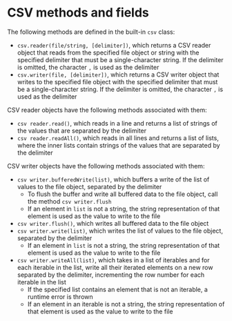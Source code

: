 # CSV methods and fields

The following methods are defined in the built-in `csv` class:
- `csv.reader(file/string, [delimiter])`, which returns a CSV reader object that reads from the specified file object or string with the specified delimiter that must be a single-character string. If the delimiter is omitted, the character `,` is used as the delimiter
- `csv.writer(file, [delimiter])`, which returns a CSV writer object that writes to the specified file object with the specified delimiter that must be a single-character string. If the delimiter is omitted, the character `,` is used as the delimiter

CSV reader objects have the following methods associated with them:
- `csv reader.read()`, which reads in a line and returns a list of strings of the values that are separated by the delimiter
- `csv reader.readAll()`, which reads in all lines and returns a list of lists, where the inner lists contain strings of the values that are separated by the delimiter

CSV writer objects have the following methods associated with them:
- `csv writer.bufferedWrite(list)`, which buffers a write of the list of values to the file object, separated by the delimiter
    - To flush the buffer and write all buffered data to the file object, call the method `csv writer.flush`
    - If an element in `list` is not a string, the string representation of that element is used as the value to write to the file
- `csv writer.flush()`, which writes all buffered data to the file object
- `csv writer.write(list)`, which writes the list of values to the file object, separated by the delimiter
    - If an element in `list` is not a string, the string representation of that element is used as the value to write to the file
- `csv writer.writeAll(list)`, which takes in a list of iterables and for each iterable in the list, write all their iterated elements on a new row separated by the delimiter, incrementing the row number for each iterable in the list
    - If the specified list contains an element that is not an iterable, a runtime error is thrown
    - If an element in an iterable is not a string, the string representation of that element is used as the value to write to the file

